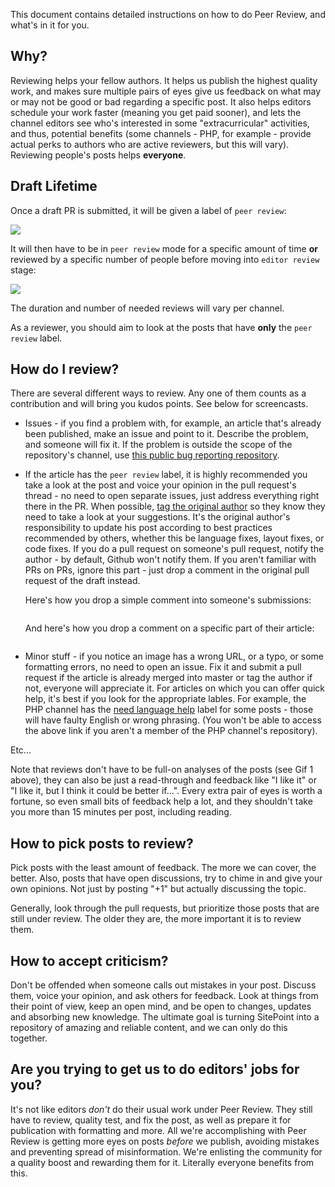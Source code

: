 This document contains detailed instructions on how to do Peer Review, and what's in it for you.

## Why?

Reviewing helps your fellow authors. It helps us publish the highest quality work, and makes sure multiple pairs of eyes give us feedback on what may or may not be good or bad regarding a specific post. It also helps editors schedule your work faster (meaning you get paid sooner), and lets the channel editors see who's interested in some "extracurricular" activities, and thus, potential benefits (some channels - PHP, for example - provide actual perks to authors who are active reviewers, but this will vary). Reviewing people's posts helps **everyone**.

## Draft Lifetime

Once a draft PR is submitted, it will be given a label of `peer review`:

![](http://www.sitepoint.com/wp-content/uploads/2015/06/1433238647Screenshot-2015-06-02-11.50.35.png)

It will then have to be in `peer review` mode for a specific amount of time **or** reviewed by a specific number of people before moving into `editor review` stage:

![](http://www.sitepoint.com/wp-content/uploads/2015/06/1433238787Screenshot-2015-06-02-11.52.48.png)

The duration and number of needed reviews will vary per channel.

As a reviewer, you should aim to look at the posts that have **only** the `peer review` label.

## How do I review?

There are several different ways to review. Any one of them counts as a contribution and will bring you kudos points. See below for screencasts.

- Issues - if you find a problem with, for example, an article that's already been published, make an issue and point to it. Describe the problem, and someone will fix it. If the problem is outside the scope of the repository's channel, use [this public bug reporting repository](https://github.com/sitepoint-editors/sitepoint-bugs).

- If the article has the `peer review` label, it is highly recommended you take a look at the post and voice your opinion in the pull request's thread - no need to open separate issues, just address everything right there in the PR. When possible, [tag the original author](https://github.com/blog/821) so they know they need to take a look at your suggestions. It's the original author's responsibility to update his post according to best practices recommended by others, whether this be language fixes, layout fixes, or code fixes. If you do a pull request on someone's pull request, notify the author - by default, Github won't notify them. If you aren't familiar with PRs on PRs, ignore this part - just drop a comment in the original pull request of the draft instead.

	Here's how you drop a simple comment into someone's submissions:
	
	<img data-gifffer="http://www.sitepoint.com/wp-content/uploads/2015/06/1434802154peers-review-example.gif" />

	And here's how you drop a comment on a specific part of their article:
	
	<img data-gifffer="http://www.sitepoint.com/wp-content/uploads/2015/06/1434802206peers-review-example2.gif" />

- Minor stuff - if you notice an image has a wrong URL, or a typo, or some formatting errors, no need to open an issue. Fix it and submit a pull request if the article is already merged into master or tag the author if not, everyone will appreciate it. For articles on which you can offer quick help, it's best if you look for the appropriate lables. For example, the PHP channel has the [need language help](https://github.com/sitepoint-editors/php-peers/labels/Need%20Language%20Help) label for some posts - those will have faulty English or wrong phrasing. (You won't be able to access the above link if you aren't a member of the PHP channel's repository).

Etc...

Note that reviews don't have to be full-on analyses of the posts (see Gif 1 above), they can also be just a read-through and feedback like "I like it" or "I like it, but I think it could be better if...". Every extra pair of eyes is worth a fortune, so even small bits of feedback help a lot, and they shouldn't take you more than 15 minutes per post, including reading.



## How to pick posts to review?

Pick posts with the least amount of feedback. The more we can cover, the better. Also, posts that have open discussions, try to chime in and give your own opinions. Not just by posting "+1" but actually discussing the topic.

Generally, look through the pull requests, but prioritize those posts that are still under review. The older they are, the more important it is to review them.

## How to accept criticism?

Don't be offended when someone calls out mistakes in your post. Discuss them, voice your opinion, and ask others for feedback. Look at things from their point of view, keep an open mind, and be open to changes, updates and absorbing new knowledge. The ultimate goal is turning SitePoint into a repository of amazing and reliable content, and we can only do this together.

## Are you trying to get us to do editors' jobs for you?

It's not like editors *don't* do their usual work under Peer Review. They still have to review, quality test, and fix the post, as well as prepare it for publication with formatting and more. All we're accomplishing with Peer Review is getting more eyes on posts *before* we publish, avoiding mistakes and preventing spread of misinformation. We're enlisting the community for a quality boost and rewarding them for it. Literally everyone benefits from this.

<script src="http://dab1nmslvvntp.cloudfront.net/wp-content/uploads/2015/06/1434812097gifffer.min_.js"></script><script>window.onload=function() {Gifffer();}</script>
